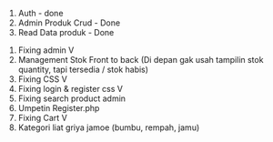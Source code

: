 1. Auth - done
2. Admin Produk Crud - Done
3. Read Data produk - Done

<!-- Todo -->

1. Fixing admin V
2. Management Stok Front to back (Di depan gak usah tampilin stok quantity, tapi tersedia / stok habis)
3. Fixing CSS V
4. Fixing login & register css V
5. Fixing search product admin
6. Umpetin Register.php
7. Fixing Cart V
8. Kategori liat griya jamoe (bumbu, rempah, jamu)

